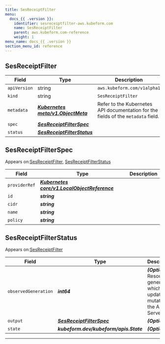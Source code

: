 ```yaml
---
title: SesReceiptFilter
menu:
  docs_{{ .version }}:
    identifier: sesreceiptfilter-aws.kubeform.com
    name: SesReceiptFilter
    parent: aws.kubeform.com-reference
    weight: 1
menu_name: docs_{{ .version }}
section_menu_id: reference
---
```


## SesReceiptFilter
| Field | Type | Description |
| ------ | ----- | ----------- |
| `apiVersion` | string | `aws.kubeform.com/v1alpha1` |
|    `kind` | string | `SesReceiptFilter` |
| `metadata` | ***[Kubernetes meta/v1.ObjectMeta](https://kubernetes.io/docs/reference/generated/kubernetes-api/v1.13/#objectmeta-v1-meta)***|Refer to the Kubernetes API documentation for the fields of the `metadata` field.|
| `spec` | ***[SesReceiptFilterSpec](#SesReceiptFilterSpec)***||
| `status` | ***[SesReceiptFilterStatus](#SesReceiptFilterStatus)***||
## SesReceiptFilterSpec

Appears on:[SesReceiptFilter](#SesReceiptFilter), [SesReceiptFilterStatus](#SesReceiptFilterStatus)

| Field | Type | Description |
| ------ | ----- | ----------- |
| `providerRef` | ***[Kubernetes core/v1.LocalObjectReference](https://kubernetes.io/docs/reference/generated/kubernetes-api/v1.13/#localobjectreference-v1-core)***||
| `id` | ***string***||
| `cidr` | ***string***||
| `name` | ***string***||
| `policy` | ***string***||
## SesReceiptFilterStatus

Appears on:[SesReceiptFilter](#SesReceiptFilter)

| Field | Type | Description |
| ------ | ----- | ----------- |
| `observedGeneration` | ***int64***| ***(Optional)*** Resource generation, which is updated on mutation by the API Server.|
| `output` | ***[SesReceiptFilterSpec](#SesReceiptFilterSpec)***| ***(Optional)*** |
| `state` | ***kubeform.dev/kubeform/apis.State***| ***(Optional)*** |
---
